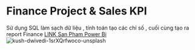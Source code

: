 # Finance Project & Sales KPI
Sử dụng SQL làm sạch dữ liệu , tính toán tạo các chỉ số , cuối cùng tạo ra report Finance
[LINK San Pham Power Bi](https://app.powerbi.com/view?r=eyJrIjoiMjI3YjE3MTUtYTVmNy00YjQ1LTkzZmYtYmU0NzBmNzU0ZjNkIiwidCI6IjZhYzJhZDA2LTY5MmMtNDY2My1iN2FmLWE5ZmYyYTg2NmQwYyIsImMiOjEwfQ%3D%3D)
![kush-dwivedi-1srXQrfwoco-unsplash](https://github.com/danhkhanglamdata/FinanceProject/assets/153256289/d008ce8b-d05b-4913-a96f-35146ad3999c)
